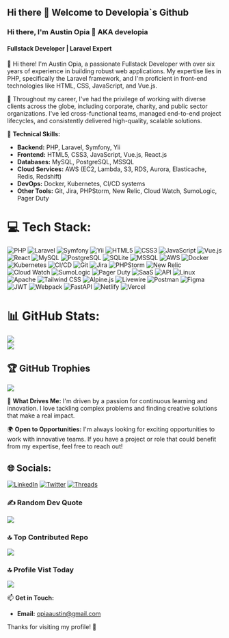 ## Hi there 👋 Welcome to Developia`s Github


### Hi there, I'm Austin Opia 👋 AKA developia

#### Fullstack Developer | Laravel Expert

👋 Hi there! I'm Austin Opia, a passionate Fullstack Developer with over six years of experience in building robust web applications. My expertise lies in PHP, specifically the Laravel framework, and I'm proficient in front-end technologies like HTML, CSS, JavaScript, and Vue.js.

💼 Throughout my career, I've had the privilege of working with diverse clients across the globe, including corporate, charity, and public sector organizations. I've led cross-functional teams, managed end-to-end project lifecycles, and consistently delivered high-quality, scalable solutions.

🔧 **Technical Skills:**
- **Backend:** PHP, Laravel, Symfony, Yii
- **Frontend:** HTML5, CSS3, JavaScript, Vue.js, React.js
- **Databases:** MySQL, PostgreSQL, MSSQL
- **Cloud Services:** AWS (EC2, Lambda, S3, RDS, Aurora, Elasticache, Redis, Redshift)
- **DevOps:** Docker, Kubernetes, CI/CD systems
- **Other Tools:** Git, Jira, PHPStorm, New Relic, Cloud Watch, SumoLogic, Pager Duty



# 💻 Tech Stack:

![PHP](https://img.shields.io/badge/PHP-777BB4.svg?style=flat&logo=php&logoColor=white) 
![Laravel](https://img.shields.io/badge/Laravel-FCC624?style=flat&logo=laravel&logoColor=black) 
![Symfony](https://img.shields.io/badge/Symfony-000000.svg?style=flat&logo=symfony&logoColor=white) 
![Yii](https://img.shields.io/badge/Yii-52C9E3.svg?style=flat&logo=yii&logoColor=white) 
![HTML5](https://img.shields.io/badge/html5-%23E34F26.svg?style=flat&logo=html5&logoColor=white) 
![CSS3](https://img.shields.io/badge/css3-%231572B6.svg?style=flat&logo=css3&logoColor=white) 
![JavaScript](https://img.shields.io/badge/javascript-%23323330.svg?style=flat&logo=javascript&logoColor=%23F7DF1E) 
![Vue.js](https://img.shields.io/badge/vue.js-%234FC08D.svg?style=flat&logo=vue.js&logoColor=white) 
![React](https://img.shields.io/badge/react-%2320232a.svg?style=flat&logo=react&logoColor=%2361DAFB) 
![MySQL](https://img.shields.io/badge/mysql-%2300f.svg?style=flat&logo=mysql&logoColor=white) 
![PostgreSQL](https://img.shields.io/badge/PostgreSQL-%23316192.svg?style=flat&logo=postgresql&logoColor=white) 
![SQLite](https://img.shields.io/badge/sqlite-%2307405e.svg?style=flat&logo=sqlite&logoColor=white) 
![MSSQL](https://img.shields.io/badge/MSSQL-CC2927.svg?style=flat&logo=microsoftsqlserver&logoColor=white) 
![AWS](https://img.shields.io/badge/AWS-%23232F3E.svg?style=flat&logo=amazonaws&logoColor=white) 
![Docker](https://img.shields.io/badge/docker-%230db7ed.svg?style=flat&logo=docker&logoColor=white) 
![Kubernetes](https://img.shields.io/badge/kubernetes-%23326ce5.svg?style=flat&logo=kubernetes&logoColor=white) 
![CI/CD](https://img.shields.io/badge/CI/CD-%23000000.svg?style=flat&logo=gitlab&logoColor=white) 
![Git](https://img.shields.io/badge/git-%23F05032.svg?style=flat&logo=git&logoColor=white) 
![Jira](https://img.shields.io/badge/Jira-0052CC.svg?style=flat&logo=jira&logoColor=white) 
![PHPStorm](https://img.shields.io/badge/PHPStorm-000000.svg?style=flat&logo=phpstorm&logoColor=white) 
![New Relic](https://img.shields.io/badge/New%20Relic-00A1E4.svg?style=flat&logo=newrelic&logoColor=white) 
![Cloud Watch](https://img.shields.io/badge/AWS%20Cloud%20Watch-FF9900.svg?style=flat&logo=amazonaws&logoColor=white) 
![SumoLogic](https://img.shields.io/badge/SumoLogic-00A3E0.svg?style=flat&logo=sumologic&logoColor=white) 
![Pager Duty](https://img.shields.io/badge/PagerDuty-5A67F2.svg?style=flat&logo=pagerduty&logoColor=white) 
![SaaS](https://img.shields.io/badge/SaaS-00BFFF.svg?style=flat&logo=cloud&logoColor=white) 
![API](https://img.shields.io/badge/API-FF5733.svg?style=flat&logo=api&logoColor=white) 
![Linux](https://img.shields.io/badge/Linux-FCC624.svg?style=flat&logo=linux&logoColor=black) 
![Apache](https://img.shields.io/badge/Apache-D22128.svg?style=flat&logo=apache&logoColor=white) 
![Tailwind CSS](https://img.shields.io/badge/Tailwind%20CSS-38B2AC.svg?style=flat&logo=tailwind-css&logoColor=white) 
![Alpine.js](https://img.shields.io/badge/Alpine.js-8BC0D8.svg?style=flat&logo=alpinejs&logoColor=white) 
![Livewire](https://img.shields.io/badge/Livewire-4B5563.svg?style=flat&logo=laravel&logoColor=white) 
![Postman](https://img.shields.io/badge/Postman-FF6C37.svg?style=flat&logo=postman&logoColor=white) 
![Figma](https://img.shields.io/badge/Figma-F24E1E.svg?style=flat&logo=figma&logoColor=white) 
![JWT](https://img.shields.io/badge/JWT-black?style=flat&logo=JSON%20web%20tokens) 
![Webpack](https://img.shields.io/badge/webpack-%238DD6F9.svg?style=flat&logo=webpack&logoColor=black) 
![FastAPI](https://img.shields.io/badge/FastAPI-005571?style=flat&logo=fastapi) 
![Netlify](https://img.shields.io/badge/netlify-%23000000.svg?style=flat&logo=netlify&logoColor=#00C7B7) 
![Vercel](https://img.shields.io/badge/vercel-%23000000.svg?style=flat&logo=vercel&logoColor=white) 


# 📊 GitHub Stats:

![](https://github-readme-streak-stats.herokuapp.com/?user=thomsontochi&theme=dark&hide_border=true)<br/>
![](https://github-readme-stats.vercel.app/api/top-langs/?username=thomsontochi&theme=dark&hide_border=true&include_all_commits=false&count_private=true&layout=compact)

## 🏆 GitHub Trophies

![](https://github-profile-trophy.vercel.app/?username=thomsontochi&theme=apprentice&no-frame=false&no-bg=true&margin-w=4)

🌟 **What Drives Me:** I'm driven by a passion for continuous learning and innovation. I love tackling complex problems and finding creative solutions that make a real impact.

🌍 **Open to Opportunities:** I'm always looking for exciting opportunities to work with innovative teams. If you have a project or role that could benefit from my expertise, feel free to reach out!

## 🌐 Socials:
[![LinkedIn](https://img.shields.io/badge/LinkedIn-%230077B5.svg?logo=linkedin&logoColor=white)](https://www.linkedin.com/in/developia/) [![Twitter](https://img.shields.io/badge/Twitter-%231DA1F2.svg?logo=Twitter&logoColor=white)](https://x.com/SirAlexthomson)
[![Threads](https://img.shields.io/badge/Threads-%231DA1F2.svg?logo=Threads&logoColor=white)](https://www.threads.net/@austinopia)

### ✍️ Random Dev Quote

![](https://quotes-github-readme.vercel.app/api?text=Talk%20is%20cheap.%20Show%20me%20the%20code&theme=tokyonight)

### 🔝 Top Contributed Repo

![](https://github-contributor-stats.vercel.app/api?username=thomsontochi&limit=5&theme=dark&combine_all_yearly_contributions=true)

### 🔝 Profile Vist Today
[![](https://visitcount.itsvg.in/api?id=thomsontochi&icon=0&color=12)](https://visitcount.itsvg.in)




📫 **Get in Touch:**
- **Email:** opiaaustin@gmail.com

Thanks for visiting my profile! 🚀


<!--
**thomsontochi/thomsontochi** is a ✨ _special_ ✨ repository because its `README.md` (this file) appears on your GitHub profile.

Here are some ideas to get you started:

- 🔭 I’m currently working on ...
- 🌱 I’m currently learning ...
- 👯 I’m looking to collaborate on ...
- 🤔 I’m looking for help with ...
- 💬 Ask me about ...
- 📫 How to reach me: ...
- 😄 Pronouns: ...
- ⚡ Fun fact: ...
-->
